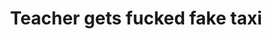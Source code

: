---
layout: post
title: Teacher gets fucked fake taxi
duration: '11:30'
view: 205
rate: 2
video: 'https://flashservice.xvideos.com/embedframe/26822039'
category:
 - rough
 - mild
 - outdoor
tags: 
 - sucked
 - fucked
priority: 0.9
changefreq: daily
---